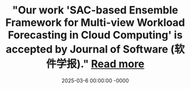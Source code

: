 ---
layout: news
title: >-
    "Our work <strong>'SAC-based Ensemble Framework for Multi-view Workload Forecasting in Cloud Computing'</strong> is accepted by <strong>Journal of Software (软件学报)</strong>."
    <a href="https://www.jos.org.cn/josen/article/pdf/7424" target="_blank">Read more <i class="fas fa-angle-double-right"></i></a>
date: 2025-03-6 00:00:00 -0000
---